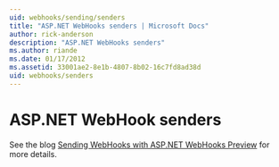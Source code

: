 ```yaml
---
uid: webhooks/sending/senders
title: "ASP.NET WebHooks senders | Microsoft Docs"
author: rick-anderson
description: "ASP.NET WebHooks senders"
ms.author: riande
ms.date: 01/17/2012
ms.assetid: 33001ae2-8e1b-4807-8b02-16c7fd8ad38d
uid: webhooks/senders
---
```

# ASP.NET WebHook senders

See the blog [Sending WebHooks with ASP.NET WebHooks Preview](http://blogs.msdn.com/b/webdev/archive/2015/09/15/sending-webhooks-with-asp-net-webhooks-preview.aspx) for more details.
